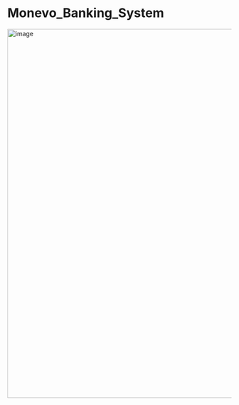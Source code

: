 # Monevo_Banking_System
<img width="1661" height="831" alt="image" src="https://github.com/user-attachments/assets/fe06f2ff-949f-4792-828b-f489db13eeec" />
